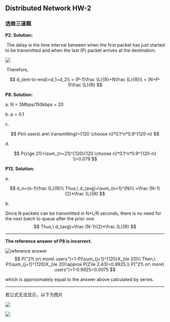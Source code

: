 ## Distributed Network HW-2

### 选做三道题

**P2. Solution:** 

​	The delay is the time interval between when the first packet has just started to be transmitted and when the last (P) packet arrives at the destination. 

![](https://cchw-1257198376.cos.ap-chengdu.myqcloud.com/test/clipboard_20200228045152.png)

​	Therefore, 

$$
d_{ent-to-end}=d_1+d_2\\
= (P-1)\frac {L}{R}+N\frac {L}{R}\\
= (N+P-1)\frac {L}{R}
$$

**P8. Solution:** 

a. N = 3Mbps/150kbps = 20

b. p = 0.1 

c. 

$$
P(n\ users\ are\ transmitting)={120 \choose n}*0.1^n*0.9^{120-n}
$$

d. 

$$
P(x\ge 21)=\sum_{n=21}^{120}{120 \choose n}*0.1^n*0.9^{120-n}
\\=0.079
$$


**P13. Solution**:

a. 

$$
d_n=(n-1)\frac {L}{R}\\
Thus,\ d_{avg}=\sum_{n=1}^{N}\\
=\frac {N-1}{2}*\frac {L}{R}
$$

b.  

Since N packets can be transmitted in N*L/R seconds, there is no need for the next batch to queue after the prior one.  
$$
Thus,\ d_{avg}=\frac {N-1}{2}*\frac {L}{R}
$$

----

**The reference answer of P8 is incorrect.**

![reference answer](https://cchw-1257198376.cos.ap-chengdu.myqcloud.com/test/clipboard_20200228050856.png)
$$
P("21\ or\ more\ users")=1-P(\sum_{j=1}^{120}X_j\le 20)\\
Then,\ P(\sum_{j=1}^{120}X_j\le 20)\approx P(Z\le 2.43)=0.9925,\\
P("21\ or\ more\ users")=1-0.9925=0.0075
$$

which is approximately equal to the answer above calculated by series.

------

若公式无法显示，以下为图片

![](https://cchw-1257198376.cos.ap-chengdu.myqcloud.com/test/clipboard_20200228054819.png)

![](https://cchw-1257198376.cos.ap-chengdu.myqcloud.com/test/clipboard_20200228054854.png)